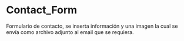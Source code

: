# Contact_Form
Formulario de contacto, se inserta información y una imagen la cual se envía como archivo adjunto al email que se requiera.
